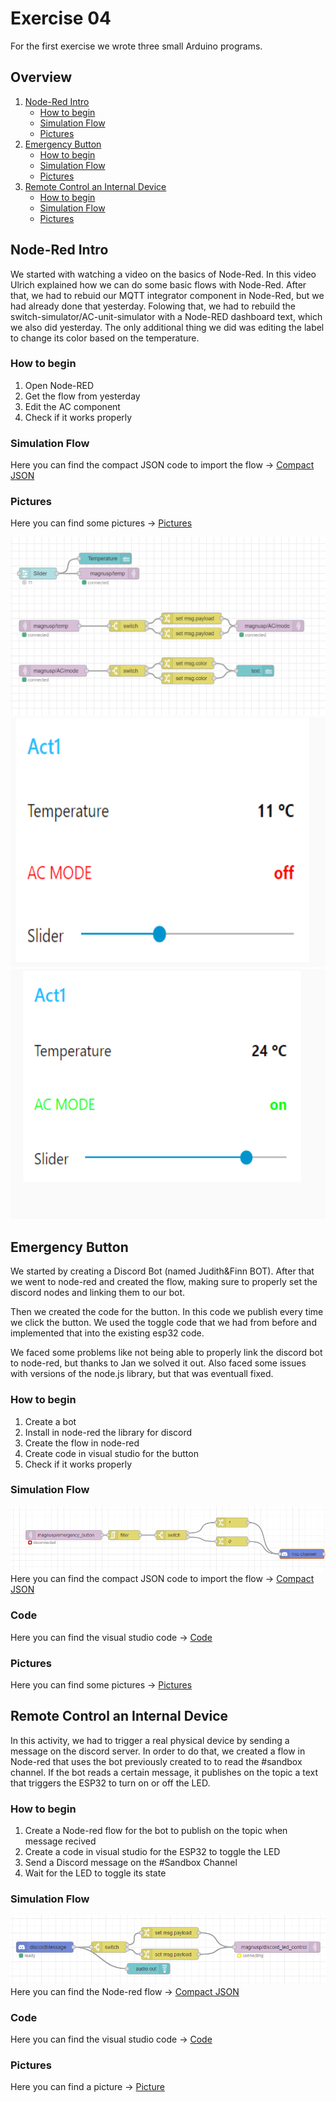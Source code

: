 # Exercise 04
For the first exercise we wrote three small Arduino programs.

## Overview
1. [Node-Red Intro](#node-red-intro)
	- [How to begin](/Teamfolder/Group1/exercises/exercise04/README.md#how-to-begin)
	- [Simulation Flow](/Teamfolder/Group1/exercises/exercise04/README.md#simulation-flow)
	- [Pictures](/Teamfolder/Group1/exercises/exercise04/README.md#pictures)
2. [Emergency Button](/Teamfolder/Group1/exercises/exercise04/README.md#mqtt-simulation)
	- [How to begin](/Teamfolder/Group1/exercises/exercise04/README.md#how-to-begin-1)
	- [Simulation Flow](/Teamfolder/Group1/exercises/exercise04/README.md#simulation-flow-1)
	- [Pictures](/Teamfolder/Group1/exercises/exercise04/README.md#pictures-1)
3. [Remote Control an Internal Device](/Teamfolder/Group1/exercises/exercise04/README.md#mqtt-simulation)
	- [How to begin](/Teamfolder/Group1/exercises/exercise04/README.md#how-to-begin-1)
	- [Simulation Flow](/Teamfolder/Group1/exercises/exercise04/README.md#simulation-flow-1)
	- [Pictures](/Teamfolder/Group1/exercises/exercise04/README.md#pictures-1)


## Node-Red Intro
We started with watching a video on the basics of Node-Red. In this video Ulrich explained how we can do some basic flows with Node-Red. After that, we had to rebuid our MQTT integrator component in Node-Red, but we had already done that yesterday. Folowing that, we had to rebuild the switch-simulator/AC-unit-simulator with a Node-RED dashboard text, which we also did yesterday. The only additional thing we did was editing the label to change its color based on the temperature.

### How to begin
1. Open Node-RED
2. Get the flow from yesterday
3. Edit the AC component
4. Check if it works properly

### Simulation Flow
Here you can find the compact JSON code to import the flow -> [Compact JSON](/Teamfolder/Group1/exercises/exercise04/node-red-basics/Simulation-flow.txt)

### Pictures
Here you can find some pictures -> [Pictures](/Teamfolder/Group1/pictures/exercise04/node-red-basic/)

<img src="../../pictures/exercise04/node-red-basic/flow.png" width="auto" height="auto"/>

<img src="../../pictures/exercise04/node-red-basic/ac-off.png" width="524px" height="400"/>
<img src="../../pictures/exercise04/node-red-basic/ac-on.png" width="524px" height="400"/>


## Emergency Button
We started by creating a Discord Bot (named Judith&Finn BOT). After that we went to node-red and created the flow, making sure to properly set the discord nodes and linking them to our bot.

Then we created the code for the button. In this code we publish every time we click the button. We used the toggle code that we had from before and implemented that into the existing esp32 code. 

We faced some problems like not being able to properly link the discord bot to node-red, but thanks to Jan we solved it out. Also faced some issues with versions of the node.js library, but that was eventuall fixed.

### How to begin

1. Create a bot
2. Install in node-red the library for discord
3. Create the flow in node-red
4. Create code in visual studio for the button
5. Check if it works properly

### Simulation Flow
![Flow](image.png)
Here you can find the compact JSON code to import the flow -> [Compact JSON](/Teamfolder/Group1/exercises/exercise04/emergency_button/Simulation-flow.txt)

### Code
Here you can find the visual studio code -> [Code](/Teamfolder/Group1/exercises/exercise04/emergency_button/ESP32%20to%20MQTT%20(DHT22)/)

### Pictures
Here you can find some pictures -> [Pictures](/Teamfolder/Group1/pictures/exercise04/emergency-button/)

## Remote Control an Internal Device
In this activity, we had to trigger a real physical device by sending a message on the discord server. In order to do that, we created a flow in Node-red that uses the bot previously created to to read the #sandbox channel. If the bot reads a certain message, it publishes on the topic a text that triggers the ESP32 to turn on or off the LED.

### How to begin

1. Create a Node-red flow for the bot to publish on the topic when message recived
2. Create a code in visual studio for the ESP32 to toggle the LED
3. Send a Discord message on the #Sandbox Channel
4. Wait for the LED to toggle its state

### Simulation Flow
![Flow](image-1.png)
Here you can find the Node-red flow -> [Compact JSON](/Teamfolder/Group1/exercises/exercise04/remote-control/)

### Code
Here you can find the visual studio code -> [Code](/Teamfolder/Group1/exercises/exercise04/remote-control/)

### Pictures
Here you can find a picture -> [Picture](/Teamfolder/Group1/pictures/exercise04/remote-control/)

